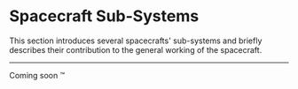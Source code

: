 
# Spacecraft Sub-Systems

<p class="lead">This section introduces several spacecrafts' sub-systems and briefly describes
their contribution to the general working of the spacecraft.</p>

<hr />
<p class="text-center m-3">Coming soon &trade;</p>
